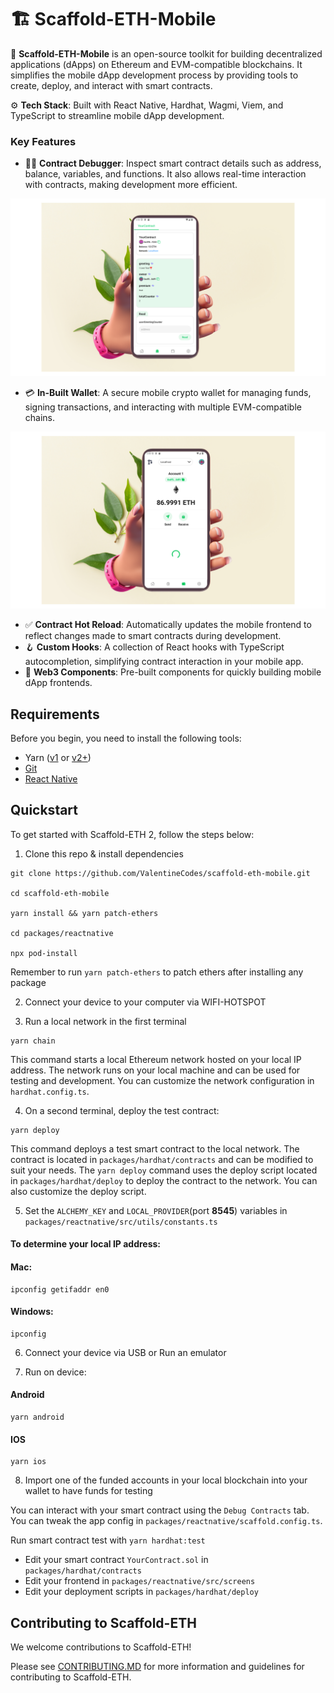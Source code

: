 # 🏗 Scaffold-ETH-Mobile

🧪 **Scaffold-ETH-Mobile** is an open-source toolkit for building decentralized applications (dApps) on Ethereum and EVM-compatible blockchains. It simplifies the mobile dApp development process by providing tools to create, deploy, and interact with smart contracts.

⚙️ **Tech Stack**: Built with React Native, Hardhat, Wagmi, Viem, and TypeScript to streamline mobile dApp development.

### Key Features

- 🧑‍💻 **Contract Debugger**: Inspect smart contract details such as address, balance, variables, and functions. It also allows real-time interaction with contracts, making development more efficient.

![Contract Debugger](./assets/debugger.png)

- 💳 **In-Built Wallet**: A secure mobile crypto wallet for managing funds, signing transactions, and interacting with multiple EVM-compatible chains.

![Wallet](./assets/wallet.png)

- ✅ **Contract Hot Reload**: Automatically updates the mobile frontend to reflect changes made to smart contracts during development.
- 🪝 **Custom Hooks**: A collection of React hooks with TypeScript autocompletion, simplifying contract interaction in your mobile app.
- 🧱 **Web3 Components**: Pre-built components for quickly building mobile dApp frontends.

## Requirements

Before you begin, you need to install the following tools:

- Yarn ([v1](https://classic.yarnpkg.com/en/docs/install/) or [v2+](https://yarnpkg.com/getting-started/install))
- [Git](https://git-scm.com/downloads)
- [React Native](https://reactnative.dev/docs/environment-setup?guide=native&platform=android)

## Quickstart

To get started with Scaffold-ETH 2, follow the steps below:

1. Clone this repo & install dependencies

```
git clone https://github.com/ValentineCodes/scaffold-eth-mobile.git

cd scaffold-eth-mobile

yarn install && yarn patch-ethers

cd packages/reactnative

npx pod-install
```

Remember to run `yarn patch-ethers` to patch ethers after installing any package

2. Connect your device to your computer via WIFI-HOTSPOT

3. Run a local network in the first terminal

```
yarn chain
```

This command starts a local Ethereum network hosted on your local IP address. The network runs on your local machine and can be used for testing and development. You can customize the network configuration in `hardhat.config.ts`.

4. On a second terminal, deploy the test contract:

```
yarn deploy
```

This command deploys a test smart contract to the local network. The contract is located in `packages/hardhat/contracts` and can be modified to suit your needs. The `yarn deploy` command uses the deploy script located in `packages/hardhat/deploy` to deploy the contract to the network. You can also customize the deploy script.

5. Set the `ALCHEMY_KEY` and `LOCAL_PROVIDER`(port **8545**) variables in `packages/reactnative/src/utils/constants.ts`

#### To determine your local IP address:

#### Mac:

```
ipconfig getifaddr en0
```

#### Windows:

```
ipconfig
```

6. Connect your device via USB or Run an emulator

7. Run on device:

#### Android

```
yarn android
```

#### IOS

```
yarn ios
```

8. Import one of the funded accounts in your local blockchain into your wallet to have funds for testing

You can interact with your smart contract using the `Debug Contracts` tab. You can tweak the app config in `packages/reactnative/scaffold.config.ts`.

Run smart contract test with `yarn hardhat:test`

- Edit your smart contract `YourContract.sol` in `packages/hardhat/contracts`
- Edit your frontend in `packages/reactnative/src/screens`
- Edit your deployment scripts in `packages/hardhat/deploy`

## Contributing to Scaffold-ETH

We welcome contributions to Scaffold-ETH!

Please see [CONTRIBUTING.MD](https://github.com/ValentineCodes/scaffold-eth-mobile/blob/main/CONTRIBUTING.md) for more information and guidelines for contributing to Scaffold-ETH.
